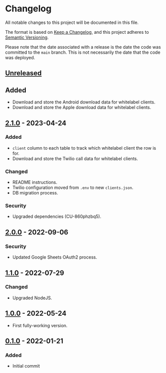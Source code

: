# Changelog

All notable changes to this project will be documented in this file.

The format is based on [Keep a Changelog](https://keepachangelog.com/en/1.0.0/),
and this project adheres to [Semantic Versioning](https://semver.org/spec/v2.0.0.html).

Please note that the date associated with a release is the date the code
was committed to the `main` branch. This is not necessarily the date that
the code was deployed.

## [Unreleased]

## Added

- Download and store the Android download data for whitelabel clients.
- Download and store the Apple download data for whitelabel clients.

## [2.1.0] - 2023-04-24

### Added

- `client` column to each table to track which whitelabel client the row is for.
- Download and store the Twilio call data for whitelabel clients.

### Changed

- README instructions.
- Twilio configuration moved from `.env` to new `clients.json`.
- DB migration process.

### Security

- Upgraded dependencies (CU-860phzbq5).

## [2.0.0] - 2022-09-06

### Security

- Updated Google Sheets OAuth2 process.

## [1.1.0] - 2022-07-29

### Changed

- Upgraded NodeJS.

## [1.0.0] - 2022-05-24

- First fully-working version.

## [0.1.0] - 2022-01-21

### Added

- Initial commit

[unreleased]: https://github.com/bravetechnologycoop/brave-app-reporting/compare/v2.1.0...HEAD
[2.1.0]: https://github.com/bravetechnologycoop/brave-app-reporting/compare/v2.0.0...2.1.0
[2.0.0]: https://github.com/bravetechnologycoop/brave-app-reporting/compare/v1.1.0...2.0.0
[1.1.0]: https://github.com/bravetechnologycoop/brave-app-reporting/compare/v1.0.0...1.1.0
[1.0.0]: https://github.com/bravetechnologycoop/brave-app-reporting/compare/v0.1.0...1.0.0
[0.1.0]: https://github.com/bravetechnologycoop/brave-app-reporting/releases/tag/v0.1.0
